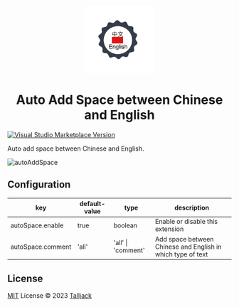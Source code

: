 <p align="center">
  <img src="./res/icon.png" width='160px'/>
</p>

<h1 align="center">Auto Add Space between Chinese and English</h1>

<a href="https://marketplace.visualstudio.com/items?itemName=talljack.vscode-auto-space" target="__blank"><img src="https://img.shields.io/visual-studio-marketplace/v/talljack.vscode-auto-space.svg?color=eee&amp;label=VS%20Code%20Marketplace&logo=visual-studio-code" alt="Visual Studio Marketplace Version" /></a>

Auto add space between Chinese and English.

![autoAddSpace](https://user-images.githubusercontent.com/34439652/230905590-b70f26dd-8ea8-4d5b-a4ea-b414c259edee.jpg)

## Configuration

| key               | default-value | type               | description                                                 |
| ----------------- | ------------- | ------------------ | ----------------------------------------------------------- |
| autoSpace.enable  | true          | boolean            | Enable or disable this extension                            |
| autoSpace.comment | 'all'         | 'all' \| 'comment' | Add space between Chinese and English in which type of text |

## License

[MIT](./LICENSE) License © 2023 [Talljack](https://github.com/talljack)
